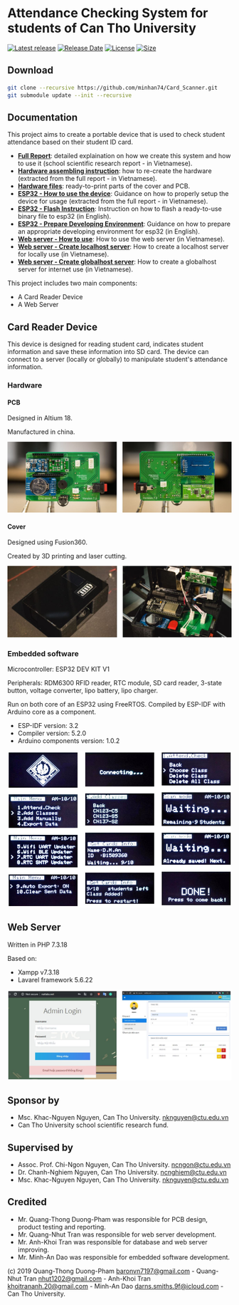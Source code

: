# Attendance Checking System for students of Can Tho University

[![Latest release](https://img.shields.io/github/v/release/minhan74/Card_Scanner?include_prereleases)](https://github.com/minhan74/Card_Scanner/releases/latest)
[![Release Date](https://img.shields.io/github/release-date-pre/minhan74/Card_Scanner)](https://github.com/minhan74/Card_Scanner/releases/latest/)
[![License](https://img.shields.io/badge/license-MIT-green)](LICENSE) <!-- [![License](https://img.shields.io/github/license/minhan74/Card_Scanner.svg)](LICENSE) -->
[![Size](https://img.shields.io/github/repo-size/minhan74/Card_Scanner)](https://github.com/minhan74/Card_Scanner/)

## Download

```bash
git clone --recursive https://github.com/minhan74/Card_Scanner.git
git submodule update --init --recursive
```

## Documentation

This project aims to create a portable device that is used to check student attendance based on their student ID card.

* **[Full Report]**: detailed explaination on how we create this system and how to use it (school scientific research report - in Vietnamese).
* **[Hardware assembling instruction]**: how to re-create the hardware (extracted from the full report - in Vietnamese).
* **[Hardware files]**: ready-to-print parts of the cover and PCB.
* **[ESP32 - How to use the device]**: Guidance on how to properly setup the device for usage (extracted from the full report - in Vietnamese).
* **[ESP32 - Flash Instruction]**: Instruction on how to flash a ready-to-use binary file to esp32 (in English).
* **[ESP32 - Prepare Developing Environment]**: Guidance on how to prepare an appropriate developing environment for esp32 (in English).
* **[Web server - How to use]**: How to use the web server (in Vietnamese).
* **[Web server - Create localhost server]**: How to create a localhost server for locally use (in Vietnamese).
* **[Web server - Create globalhost server]**: How to create a globalhost server for internet use (in Vietnamese).

This project includes two main components:

* A Card Reader Device
* A Web Server

## Card Reader Device

This device is designed for reading student card, indicates student information and save these information into SD card. The device can connect to a server (locally or globally) to manipulate student's attendance information.

### Hardware

#### PCB

Designed in Altium 18.

Manufactured in china.

![pcb](docs/pictures/PCB.jpg)

#### Cover

Designed using Fusion360.

Created by 3D printing and laser cutting.

![cover](docs/pictures/cover.jpg)

### Embedded software

Microcontroller: ESP32 DEV KIT V1

Peripherals: RDM6300 RFID reader, RTC module, SD card reader, 3-state button, voltage converter, lipo battery, lipo charger.

Run on both core of an ESP32 using FreeRTOS. Compiled by ESP-IDF with Arduino core as a component.

* ESP-IDF version: 3.2
* Compiler version: 5.2.0
* Arduino components version: 1.0.2

![device](docs/pictures/device.jpg)

## Web Server

Written in PHP 7.3.18

Based on:

* Xampp v7.3.18
* Lavarel framework 5.6.22

![web_server](docs/pictures/web_server.jpg)

## Sponsor by

* Msc. Khac-Nguyen Nguyen, Can Tho University. <nknguyen@ctu.edu.vn>
* Can Tho University school scientific research fund.

## Supervised by

* Assoc. Prof. Chi-Ngon Nguyen, Can Tho University. <ncngon@ctu.edu.vn>
* Dr. Chanh-Nghiem Nguyen, Can Tho University. <ncnghiem@ctu.edu.vn>
* Msc. Khac-Nguyen Nguyen, Can Tho University. <nknguyen@ctu.edu.vn>

## Credited

* Mr. Quang-Thong Duong-Pham was responsible for PCB design, product testing and reporting.
* Mr. Quang-Nhut Tran was responsible for web server development.
* Mr. Anh-Khoi Tran was responsible for database and web server improving.
* Mr. Minh-An Dao was responsible for embedded software development.

 (c) 2019 Quang-Thong Duong-Pham <baronvn7197@gmail.com> - Quang-Nhut Tran <nhut1202@gmail.com> - Anh-Khoi Tran <khoitrananh.20@gmail.com> - Minh-An Dao <darns.smiths.9f@icloud.com> - Can Tho University.

<!-- Links -->
[Full Report]:https://bit.ly/card_scanner
[Hardware assembling instruction]:/docs/[Hardware]How_to_assemble.pdf
[Hardware files]: /hardware/
[ESP32 - How to use the device]:/docs/[ESP32]How_to_use_device.pdf
[ESP32 - Flash Instruction]: /docs/[ESP32]flash_ready-to-use_binary.md
[ESP32 - Prepare Developing Environment]: /docs/[ESP32]prepare_developing_environment.md
[Web server - How to use]: /docs/[Web_server]How_to_use_web_server.md
[Web server - Create localhost server]: /docs/[Web_server]Create_localhost_server.md
[Web server - Create globalhost server]:[Web_server]Create_globalhost_server.md
